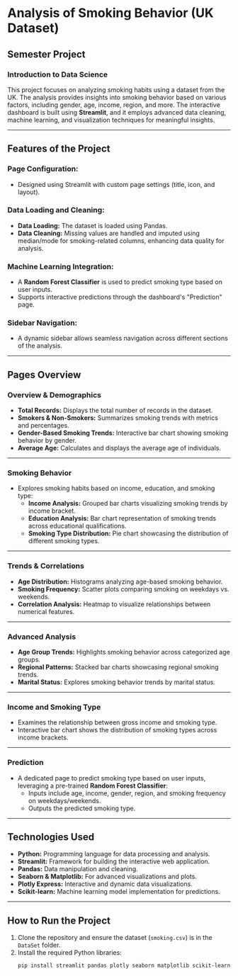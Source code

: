 # Analysis of Smoking Behavior (UK Dataset)  

## Semester Project  
### **Introduction to Data Science**  

This project focuses on analyzing smoking habits using a dataset from the UK. The analysis provides insights into smoking behavior based on various factors, including gender, age, income, region, and more. The interactive dashboard is built using **Streamlit**, and it employs advanced data cleaning, machine learning, and visualization techniques for meaningful insights.  

---

## **Features of the Project**  

### **Page Configuration:**  
- Designed using Streamlit with custom page settings (title, icon, and layout).  

### **Data Loading and Cleaning:**  
- **Data Loading:** The dataset is loaded using Pandas.  
- **Data Cleaning:** Missing values are handled and imputed using median/mode for smoking-related columns, enhancing data quality for analysis.  

### **Machine Learning Integration:**  
- A **Random Forest Classifier** is used to predict smoking type based on user inputs.  
- Supports interactive predictions through the dashboard's "Prediction" page.  

### **Sidebar Navigation:**  
- A dynamic sidebar allows seamless navigation across different sections of the analysis.  

---

## **Pages Overview**  

### **Overview & Demographics**  
- **Total Records:** Displays the total number of records in the dataset.  
- **Smokers & Non-Smokers:** Summarizes smoking trends with metrics and percentages.  
- **Gender-Based Smoking Trends:** Interactive bar chart showing smoking behavior by gender.  
- **Average Age:** Calculates and displays the average age of individuals.  

---

### **Smoking Behavior**  
- Explores smoking habits based on income, education, and smoking type:  
  - **Income Analysis:** Grouped bar charts visualizing smoking trends by income bracket.  
  - **Education Analysis:** Bar chart representation of smoking trends across educational qualifications.  
  - **Smoking Type Distribution:** Pie chart showcasing the distribution of different smoking types.  

---

### **Trends & Correlations**  
- **Age Distribution:** Histograms analyzing age-based smoking behavior.  
- **Smoking Frequency:** Scatter plots comparing smoking on weekdays vs. weekends.  
- **Correlation Analysis:** Heatmap to visualize relationships between numerical features.  

---

### **Advanced Analysis**  
- **Age Group Trends:** Highlights smoking behavior across categorized age groups.  
- **Regional Patterns:** Stacked bar charts showcasing regional smoking trends.  
- **Marital Status:** Explores smoking behavior trends by marital status.  

---

### **Income and Smoking Type**  
- Examines the relationship between gross income and smoking type.  
- Interactive bar chart shows the distribution of smoking types across income brackets.  

---

### **Prediction**  
- A dedicated page to predict smoking type based on user inputs, leveraging a pre-trained **Random Forest Classifier**:  
  - Inputs include age, income, gender, region, and smoking frequency on weekdays/weekends.  
  - Outputs the predicted smoking type.  

---

## **Technologies Used**  
- **Python:** Programming language for data processing and analysis.  
- **Streamlit:** Framework for building the interactive web application.  
- **Pandas:** Data manipulation and cleaning.  
- **Seaborn & Matplotlib:** For advanced visualizations and plots.  
- **Plotly Express:** Interactive and dynamic data visualizations.  
- **Scikit-learn:** Machine learning model implementation for predictions.  

---

## **How to Run the Project**  
1. Clone the repository and ensure the dataset (`smoking.csv`) is in the `DataSet` folder.  
2. Install the required Python libraries:  
   ```bash
   pip install streamlit pandas plotly seaborn matplotlib scikit-learn

